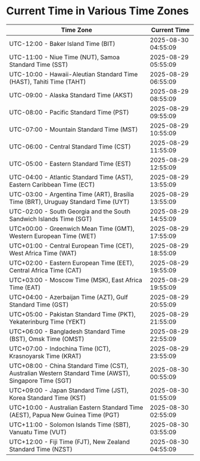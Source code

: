 # Current Time in Various Time Zones

| Time Zone | Current Time |
|-----------|--------------|
| UTC-12:00 - Baker Island Time (BIT) | 2025-08-30 04:55:09 |
| UTC-11:00 - Niue Time (NUT), Samoa Standard Time (SST) | 2025-08-29 05:55:09 |
| UTC-10:00 - Hawaii-Aleutian Standard Time (HAST), Tahiti Time (TAHT) | 2025-08-29 06:55:09 |
| UTC-09:00 - Alaska Standard Time (AKST) | 2025-08-29 08:55:09 |
| UTC-08:00 - Pacific Standard Time (PST) | 2025-08-29 09:55:09 |
| UTC-07:00 - Mountain Standard Time (MST) | 2025-08-29 10:55:09 |
| UTC-06:00 - Central Standard Time (CST) | 2025-08-29 11:55:09 |
| UTC-05:00 - Eastern Standard Time (EST) | 2025-08-29 12:55:09 |
| UTC-04:00 - Atlantic Standard Time (AST), Eastern Caribbean Time (ECT) | 2025-08-29 13:55:09 |
| UTC-03:00 - Argentina Time (ART), Brasília Time (BRT), Uruguay Standard Time (UYT) | 2025-08-29 13:55:09 |
| UTC-02:00 - South Georgia and the South Sandwich Islands Time (SGT) | 2025-08-29 14:55:09 |
| UTC±00:00 - Greenwich Mean Time (GMT), Western European Time (WET) | 2025-08-29 17:55:09 |
| UTC+01:00 - Central European Time (CET), West Africa Time (WAT) | 2025-08-29 18:55:09 |
| UTC+02:00 - Eastern European Time (EET), Central Africa Time (CAT) | 2025-08-29 19:55:09 |
| UTC+03:00 - Moscow Time (MSK), East Africa Time (EAT) | 2025-08-29 19:55:09 |
| UTC+04:00 - Azerbaijan Time (AZT), Gulf Standard Time (GST) | 2025-08-29 20:55:09 |
| UTC+05:00 - Pakistan Standard Time (PKT), Yekaterinburg Time (YEKT) | 2025-08-29 21:55:09 |
| UTC+06:00 - Bangladesh Standard Time (BST), Omsk Time (OMST) | 2025-08-29 22:55:09 |
| UTC+07:00 - Indochina Time (ICT), Krasnoyarsk Time (KRAT) | 2025-08-29 23:55:09 |
| UTC+08:00 - China Standard Time (CST), Australian Western Standard Time (AWST), Singapore Time (SGT) | 2025-08-30 00:55:09 |
| UTC+09:00 - Japan Standard Time (JST), Korea Standard Time (KST) | 2025-08-30 01:55:09 |
| UTC+10:00 - Australian Eastern Standard Time (AEST), Papua New Guinea Time (PGT) | 2025-08-30 02:55:09 |
| UTC+11:00 - Solomon Islands Time (SBT), Vanuatu Time (VUT) | 2025-08-30 03:55:09 |
| UTC+12:00 - Fiji Time (FJT), New Zealand Standard Time (NZST) | 2025-08-30 04:55:09 |
